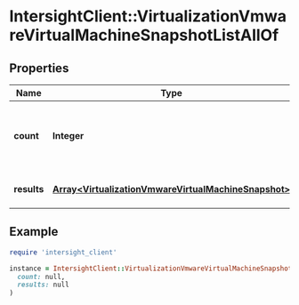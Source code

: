 # IntersightClient::VirtualizationVmwareVirtualMachineSnapshotListAllOf

## Properties

| Name | Type | Description | Notes |
| ---- | ---- | ----------- | ----- |
| **count** | **Integer** | The total number of &#39;virtualization.VmwareVirtualMachineSnapshot&#39; resources matching the request, accross all pages. The &#39;Count&#39; attribute is included when the HTTP GET request includes the &#39;$inlinecount&#39; parameter. | [optional] |
| **results** | [**Array&lt;VirtualizationVmwareVirtualMachineSnapshot&gt;**](VirtualizationVmwareVirtualMachineSnapshot.md) | The array of &#39;virtualization.VmwareVirtualMachineSnapshot&#39; resources matching the request. | [optional] |

## Example

```ruby
require 'intersight_client'

instance = IntersightClient::VirtualizationVmwareVirtualMachineSnapshotListAllOf.new(
  count: null,
  results: null
)
```

